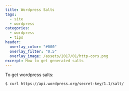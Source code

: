 ```yaml
---
title: Wordpress Salts
tags:
  - site
  - wordpress
categories:
  - wordpress
  - tips
header:
  overlay_color: "#000"
  overlay_filter: "0.5"
  overlay_image: /assets/2017/01/http-cors.png
excerpt: How to get generated salts
---
```


To get wordpress salts:
```console
$ curl https://api.wordpress.org/secret-key/1.1/salt/
```
